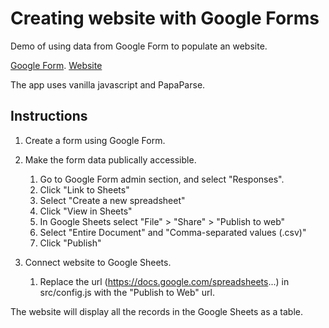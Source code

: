 # Creating website with Google Forms

Demo of using data from Google Form to populate an website.

[Google Form](https://docs.google.com/forms/d/e/1FAIpQLSd1dCRdCy0rvsOnlYnxv7rAbTDbMm0JMnr9Y6A4R2OSXhQi7w/viewform?usp=header). [Website](https://wykhuh.github.io/google-forms-demo/)

The app uses vanilla javascript and PapaParse.

## Instructions

1. Create a form using Google Form.

2. Make the form data publically accessible.
    1. Go to Google Form admin section, and select "Responses".
    2. Click "Link to Sheets"
    3. Select "Create a new spreadsheet"
    4. Click "View in Sheets"
    5. In Google Sheets select "File" > "Share" > "Publish to web"
    6. Select "Entire Document" and "Comma-separated values (.csv)"
    7. Click "Publish"

3. Connect website to Google Sheets.
    1. Replace the url (https://docs.google.com/spreadsheets...) in src/config.js with the "Publish to Web" url.

The website will display all the records in the Google Sheets as a table.

